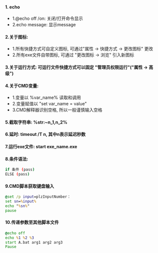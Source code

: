 #### 1. echo

- 1.@echo off /on:  关闭/打开命令显示
- 2.echo message:  显示message

#### 2.关于图标: 

- 1.所有快捷方式可自定义图标, 可通过"属性 -> 快捷方式 -> 更改图标" 更改
- 2.所有exe文件自带图标, 可通过 "更改图标 -> 浏览" 引入新图标

#### 3.关于运行方式: 可运行文件快捷方式可以固定 "管理员权限运行"("属性 -> 高级")

#### 4.关于CMD变量: 

- 1.变量以 %var_name% 读取和调用
- 2.变量赋值以 "set var_name = value"
- 3.CMD解释器识别空格, 所以一般谨慎输入空格

#### 5.截取字符串:  %str:~n_1,n_2%

#### 6.延时:   timeout /T n, 其中n表示延迟秒数

#### 7.运行exe文件: start exe_name.exe

#### 8.条件语法:

```bash
if 条件 (pass) 
ELSE (pass)
```

#### 9.CMD脚本获取键盘输入

```cmd
@set /p input=plzInputNumber：
set sn=%input%
echo "%sn%"
pause
```

#### 10.传递参数至其他脚本文件

```cmd
@echo off
echo %1 %2 %3
start A.bat arg1 arg2 arg3
Pause
```













